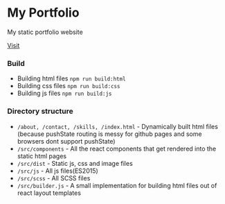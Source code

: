 # My Portfolio

My static portfolio website 

[Visit](https://phenax.github.io)


### Build

* Building html files ```npm run build:html``` 
* Building css files  ```npm run build:css``` 
* Building js files   ```npm run build:js``` 


### Directory structure

* `/about, /contact, /skills, /index.html` - Dynamically built html files (because pushState routing is messy for github pages and some browsers dont support pushState)
* `/src/components` - All the react components that get rendered into the static html pages
* `/src/dist` - Static js, css and image files
* `/src/js` - All js files(ES2015)
* `/src/scss` - All SCSS files
* `/src/builder.js` - A small implementation for building html files out of react layout templates




